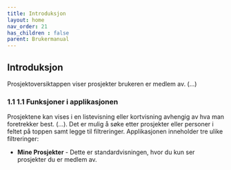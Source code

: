 ```yaml
---
title: Introduksjon
layout: home
nav_order: 21
has_children : false
parent: Brukermanual
---
```

## Introduksjon
Prosjektoversiktappen viser prosjekter brukeren er medlem av. (...)

### 1.1 1.1	Funksjoner i applikasjonen
Prosjektene kan vises i en listevisning eller kortvisning avhengig av hva man foretrekker best. (...). Det er mulig å søke etter prosjekter eller personer i feltet på toppen samt legge til filtreringer. Applikasjonen inneholder tre ulike filtreringer:

* **Mine Prosjekter** - Dette er standardvisningen, hvor du kun ser prosjekter du er medlem av.